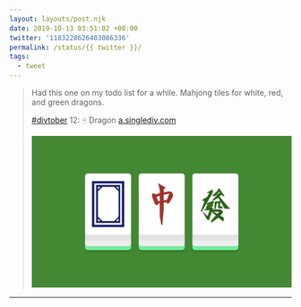 ```yaml
---
layout: layouts/post.njk
date: 2019-10-13 03:51:02 +00:00
twitter: '1183228626403086336'
permalink: /status/{{ twitter }}/
tags: 
  - tweet
---
```


> Had this one on my todo list for a while. Mahjong tiles for white, red, and green dragons.
> 
> [#divtober](https://twitter.com/hashtag/divtober) 12: 🀄️ Dragon [a.singlediv.com](https://a.singlediv.com) 
> 
> ![Illustration of three mahjong tiles: white, red, and green dragons.](/img/1183228626403086336-EGusKd7U4AEZX7b.jpg)

---
